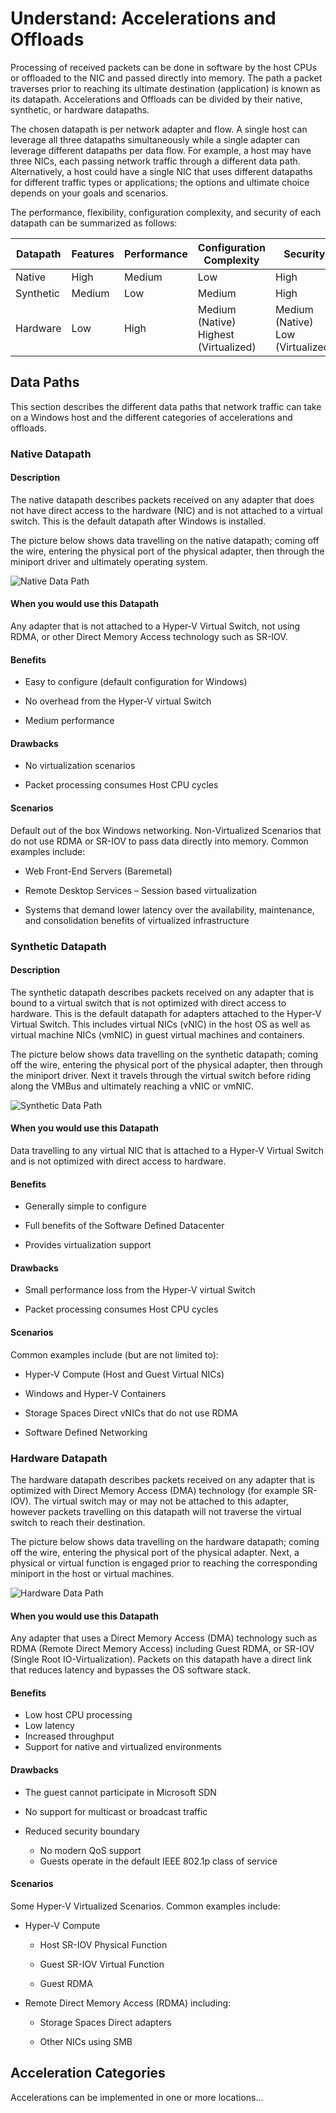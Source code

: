 # Understand: Accelerations and Offloads

Processing of received packets can be done in software by the host CPUs or offloaded to the NIC and passed directly into memory. The path a packet traverses prior to reaching its ultimate destination (application) is known as its datapath. Accelerations and Offloads can be divided by their native, synthetic, or hardware datapaths.

The chosen datapath is per network adapter and flow. A single host can leverage all three datapaths simultaneously while a single adapter can leverage different datapaths per data flow. For example, a host may have three NICs, each passing network traffic through a different data path. Alternatively, a host could have a single NIC that uses different datapaths for different traffic types or applications; the options and ultimate choice depends on your goals and scenarios.

The performance, flexibility, configuration complexity, and security of each datapath can be summarized as follows:

<table>
<thead>
<tr class="header">
<th><strong>Datapath</strong></th>
<th><strong>Features</strong></th>
<th><strong>Performance</strong></th>
<th><strong>Configuration Complexity</strong></th>
<th><strong>Security</strong></th>
</tr>
</thead>
<tbody>
<tr class="odd">
<td>Native</td>
<td>High</td>
<td>Medium</td>
<td>Low</td>
<td>High</td>
</tr>
<tr class="even">
<td>Synthetic</td>
<td>Medium</td>
<td>Low</td>
<td>Medium</td>
<td>High</td>
</tr>
<tr class="odd">
<td>Hardware</td>
<td>Low</td>
<td>High</td>
<td>Medium (Native)<br />
Highest (Virtualized)</td>
<td>Medium (Native)<br />
Low (Virtualized)</td>
</tr>
</tbody>
</table>


## Data Paths

This section describes the different data paths that network traffic can take on a Windows host and the different categories of accelerations and offloads.

### Native Datapath

#### Description
The native datapath describes packets received on any adapter that does not have direct access to the hardware (NIC) and is not attached to a virtual switch. This is the default datapath after Windows is installed.

The picture below shows data travelling on the native datapath; coming off the wire, entering the physical port of the physical adapter, then through the miniport driver and ultimately operating system.

![Native Data Path](https://github.com/microsoft/HPN/blob/master/HPN/Accelerations%20and%20Offloads/Media/Native%20Data%20Path.png)

#### When you would use this Datapath

Any adapter that is not attached to a Hyper-V Virtual Switch, not using RDMA, or other Direct Memory Access technology such as SR-IOV.

#### Benefits

  - Easy to configure (default configuration for Windows)

  - No overhead from the Hyper-V virtual Switch

  - Medium performance

#### Drawbacks

  - No virtualization scenarios

  - Packet processing consumes Host CPU cycles

#### Scenarios

Default out of the box Windows networking. Non-Virtualized Scenarios that do not use RDMA or SR-IOV to pass data directly into memory. Common examples include:

  - Web Front-End Servers (Baremetal)

  - Remote Desktop Services – Session based virtualization

  - Systems that demand lower latency over the availability, maintenance, and consolidation benefits of virtualized infrastructure

### Synthetic Datapath

#### Description
The synthetic datapath describes packets received on any adapter that is bound to a virtual switch that is not optimized with direct access to hardware.  This is the default datapath for adapters attached to the Hyper-V Virtual Switch.  This includes virtual NICs (vNIC) in the host OS as well as virtual machine NICs (vmNIC) in guest virtual machines and containers.

The picture below shows data travelling on the synthetic datapath; coming off the wire, entering the physical port of the physical adapter, then through the miniport driver.  Next it travels through the virtual switch before riding along the VMBus and ultimately reaching a vNIC or vmNIC.

![Synthetic Data Path](https://github.com/microsoft/HPN/blob/master/HPN/Accelerations%20and%20Offloads/Media/Synthetic%20Data%20Path.png)

#### When you would use this Datapath

Data travelling to any virtual NIC that is attached to a Hyper-V Virtual Switch and is not optimized with direct access to hardware.

#### Benefits

  - Generally simple to configure

  - Full benefits of the Software Defined Datacenter

  - Provides virtualization support

#### Drawbacks

  - Small performance loss from the Hyper-V virtual Switch

  - Packet processing consumes Host CPU cycles

#### Scenarios

Common examples include (but are not limited to):

  - Hyper-V Compute (Host and Guest Virtual NICs)

  - Windows and Hyper-V Containers

  - Storage Spaces Direct vNICs that do not use RDMA

  - Software Defined Networking

### Hardware Datapath

The hardware datapath describes packets received on any adapter that is optimized with Direct Memory Access (DMA) technology (for example SR-IOV). The virtual switch may or may not be attached to this adapter, however packets travelling on this datapath will not traverse the virtual switch to reach their destination.

The picture below shows data travelling on the hardware datapath; coming
off the wire, entering the physical port of the physical adapter. Next,
a physical or virtual function is engaged prior to reaching the
corresponding miniport in the host or virtual machines.

![Hardware Data Path](https://github.com/microsoft/HPN/blob/master/HPN/Accelerations%20and%20Offloads/Media/Hardware%20Data%20Path.png)

#### When you would use this Datapath

Any adapter that uses a Direct Memory Access (DMA) technology such as RDMA (Remote Direct Memory Access) including Guest RDMA, or SR-IOV (Single Root IO-Virtualization). Packets on this datapath have a direct link that reduces latency and bypasses the OS software stack.

#### Benefits

  - Low host CPU processing
  - Low latency
  - Increased throughput
  - Support for native and virtualized environments

#### Drawbacks

  - The guest cannot participate in Microsoft SDN

  - No support for multicast or broadcast traffic

  - Reduced security boundary
      - No modern QoS support
      - Guests operate in the default IEEE 802.1p class of service

#### Scenarios

Some Hyper-V Virtualized Scenarios. Common examples include:

  - Hyper-V Compute
    
      - Host SR-IOV Physical Function
    
      - Guest SR-IOV Virtual Function

      - Guest RDMA

  - Remote Direct Memory Access (RDMA) including:

      - Storage Spaces Direct adapters

      - Other NICs using SMB

## Acceleration Categories

Accelerations can be implemented in one or more locations…